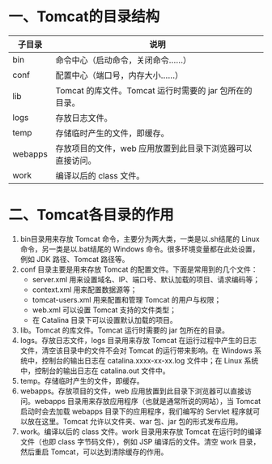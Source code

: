 # 一、Tomcat的目录结构

| 子目录     | 说明                                    |
| ------- | ------------------------------------- |
| bin     | 命令中心（启动命令，关闭命令……）                     |
| conf    | 配置中心（端口号，内存大小……）                      |
| lib     | Tomcat 的库文件。Tomcat 运行时需要的 jar 包所在的目录。 |
| logs    | 存放日志文件。                               |
| temp    | 存储临时产生的文件，即缓存。                        |
| webapps | 存放项目的文件，web 应用放置到此目录下浏览器可以直接访问。       |
| work    | 编译以后的 class 文件。                       |

# 二、Tomcat各目录的作用

1. bin目录用来存放 Tomcat 命令，主要分为两大类，一类是以.sh结尾的 Linux 命令，另一类是以.bat结尾的 Windows 命令。很多环境变量都在此处设置，例如 JDK 路径、Tomcat 路径等。
2. conf 目录主要是用来存放 Tomcat 的配置文件。下面是常用到的几个文件：
   - server.xml 用来设置域名、IP、端口号、默认加载的项目、请求编码等；
   - context.xml 用来配置数据源等；
   - tomcat-users.xml 用来配置和管理 Tomcat 的用户与权限；
   - web.xml 可以设置 Tomcat 支持的文件类型；
   - 在 Catalina 目录下可以设置默认加载的项目。 
3. lib。Tomcat 的库文件。Tomcat 运行时需要的 jar 包所在的目录。
4. logs。存放日志文件，logs 目录用来存放 Tomcat 在运行过程中产生的日志文件，清空该目录中的文件不会对 Tomcat 的运行带来影响。在 Windows 系统中，控制台的输出日志在 catalina.xxxx-xx-xx.log 文件中；在 Linux 系统中，控制台的输出日志在 catalina.out 文件中。
5. temp。存储临时产生的文件，即缓存。
6. webapps。存放项目的文件，web 应用放置到此目录下浏览器可以直接访问。webapps 目录用来存放应用程序（也就是通常所说的网站），当 Tomcat 启动时会去加载 webapps 目录下的应用程序，我们编写的 Servlet 程序就可以放在这里。Tomcat 允许以文件夹、war 包、jar 包的形式发布应用。
7. work。编译以后的 class 文件。work 目录用来存放 Tomcat 在运行时的编译文件（也即 class 字节码文件），例如 JSP 编译后的文件。清空 work 目录，然后重启 Tomcat，可以达到清除缓存的作用。
